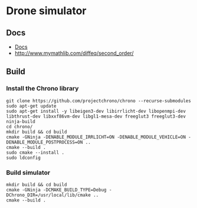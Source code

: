 # Drone simulator

## Docs
- [Docs](docs)
- http://www.mymathlib.com/diffeq/second_order/

## Build
### Install the Chrono library
```
git clone https://github.com/projectchrono/chrono --recurse-submodules
sudo apt-get update
sudo apt-get install -y libeigen3-dev libirrlicht-dev libopenmpi-dev libthrust-dev libxxf86vm-dev libgl1-mesa-dev freeglut3 freeglut3-dev ninja-build
cd chrono/
mkdir build && cd build
cmake -GNinja -DENABLE_MODULE_IRRLICHT=ON -DENABLE_MODULE_VEHICLE=ON -DENABLE_MODULE_POSTPROCESS=ON ..
cmake --build .
sudo cmake --install .
sudo ldconfig
```

### Build simulator
```
mkdir build && cd build
cmake -GNinja -DCMAKE_BUILD_TYPE=Debug -DChrono_DIR=/usr/local/lib/cmake ..
cmake --build .
```
